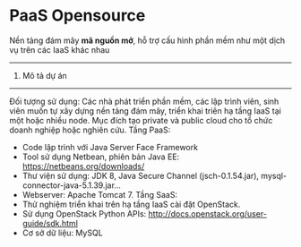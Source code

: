 PaaS Opensource
===================


Nền tảng đám mây **mã nguồn mở**, hỗ trợ cấu hình phần mềm như một dịch vụ trên các IaaS khác nhau

----------


1. Mô tả dự án
-------------

Đối tượng sử dụng: 
Các nhà phát triển phần mềm, các lập trình viên, sinh viên muốn tự xây dựng nền tảng đám mây, triển khai triên hạ tầng IaaS tại một hoặc nhiều node. Mục đích tạo private và public cloud cho tổ chức doanh nghiệp hoặc nghiên cứu.
Tầng PaaS:
-	Code lập trình với Java Server Face Framework
-	Tool sử dụng Netbean, phiên bản Java EE: https://netbeans.org/downloads/
-	Thư viện sử dụng: JDK 8, Java Secure Channel (jsch-0.1.54.jar), mysql-connector-java-5.1.39.jar…
-	Webserver: Apache Tomcat 7.
Tầng SaaS:
-	Thử nghiệm triển khai trên hạ tầng IaaS cài đặt OpenStack.
-	Sử dụng OpenStack Python APIs: http://docs.openstack.org/user-guide/sdk.html
-	Cơ sở dữ liệu: MySQL
